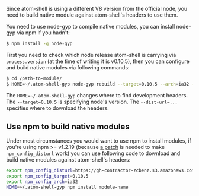 Since atom-shell is using a different V8 version from the official node, you need to build native module against atom-shell's headers to use them.

You need to use node-gyp to compile native modules, you can install node-gyp via npm if you hadn't:

```bash
$ npm install -g node-gyp
```

First you need to check which node release atom-shell is carrying via `process.version` (at the time of writing it is v0.10.5), then you can configure and build native modules via following commands:

```bash
$ cd /path-to-module/
$ HOME=~/.atom-shell-gyp node-gyp rebuild --target=0.10.5 --arch=ia32 --dist-url=https://gh-contractor-zcbenz.s3.amazonaws.com/atom-shell/dist
```

The `HOME=~/.atom-shell-gyp` changes where to find development headers. The `--target=0.10.5` is specifying node's version. The `--dist-url=...` specifies where to download the headers.

## Use npm to build native modules

Under most circumstances you would want to use npm to install modules, if you're using npm >= v1.2.19 (because [a patch](https://github.com/TooTallNate/node-gyp/commit/afbcdea1ffd25c02bc88d119b10337852c44d400) is needed to make `npm_config_disturl` work) you can use following code to download and build native modules against atom-shell's headers:

```bash
export npm_config_disturl=https://gh-contractor-zcbenz.s3.amazonaws.com/atom-shell/dist
export npm_config_target=0.10.5
export npm_config_arch=ia32
HOME=~/.atom-shell-gyp npm install module-name
```